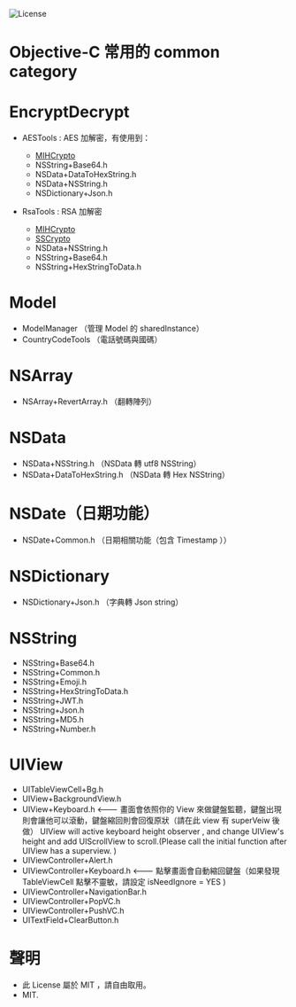 ![License](https://img.shields.io/dub/l/vibe-d.svg)

# Objective-C 常用的 common category

# EncryptDecrypt
  
* AESTools : AES 加解密，有使用到：
  
  * [MIHCrypto](https://github.com/hohl/MIHCrypto)
  * NSString+Base64.h
  * NSData+DataToHexString.h
  * NSData+NSString.h
  * NSDictionary+Json.h
    
    
* RsaTools : RSA 加解密
  
  * [MIHCrypto](https://github.com/hohl/MIHCrypto)
  * [SSCrypto](https://github.com/edlitmus/SSCrypto)
  * NSData+NSString.h
  * NSString+Base64.h
  * NSString+HexStringToData.h
  
# Model

* ModelManager （管理 Model 的 sharedInstance）
* CountryCodeTools （電話號碼與國碼）

# NSArray

* NSArray+RevertArray.h （翻轉陣列）
  
# NSData

* NSData+NSString.h （NSData 轉 utf8 NSString）
* NSData+DataToHexString.h （NSData 轉 Hex NSString）

# NSDate（日期功能）

* NSDate+Common.h （日期相關功能（包含 Timestamp ））
  
# NSDictionary

* NSDictionary+Json.h （字典轉 Json string）
  
# NSString

* NSString+Base64.h
* NSString+Common.h
* NSString+Emoji.h
* NSString+HexStringToData.h
* NSString+JWT.h
* NSString+Json.h
* NSString+MD5.h
* NSString+Number.h
  
# UIView

* UITableViewCell+Bg.h
* UIView+BackgroundView.h
* UIView+Keyboard.h  <--- 畫面會依照你的 View 來做鍵盤監聽，鍵盤出現則會讓他可以滾動，鍵盤縮回則會回復原狀（請在此 view 有 superVeiw 後做）
                          UIView will active keyboard height observer , and change UIView's height and add UIScrollView to             scroll.(Please call the initial function after UIView has a superview. )
* UIViewController+Alert.h
* UIViewController+Keyboard.h  <--- 點擊畫面會自動縮回鍵盤（如果發現 TableViewCell 點擊不靈敏，請設定 isNeedIgnore = YES )
* UIViewController+NavigationBar.h
* UIViewController+PopVC.h
* UIViewController+PushVC.h
* UITextField+ClearButton.h

# 聲明
- 此 License 屬於 MIT ，請自由取用。
- MIT.
